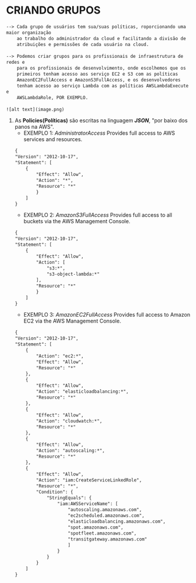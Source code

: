 # CRIANDO GRUPOS

    --> Cada grupo de usuários tem sua/suas políticas, roporcionando uma maior organização 
        ao trabalho do administrador da cloud e facilitando a divisão de
        atribuições e permissões de cada usuário na cloud.

    --> Podemos criar grupos para os profissionais de infraestrutura de redes e 
        para os profissionais de desenvolvimento, onde escolhemos que os
        primeiros tenham acesso aos serviço EC2 e S3 com as políticas
        AmazonEC2FullAccess e AmazonS3FullAccess, e os desenvolvedores
        tenham acesso ao serviço Lambda com as políticas AWSLambdaExecute e 
        AWSLambdaRole, POR EXEMPLO.

    ![alt text](image.png)

1. As **Policies(Políticas)** são escritas na linguagem ***JSON***, "por baixo dos panos na AWS".
    - EXEMPLO 1: *AdministratorAccess*
                Provides full access to AWS services and resources.
    ```
    {
    "Version": "2012-10-17",
    "Statement": [
        {
            "Effect": "Allow",
            "Action": "*",
            "Resource": "*"
            }
        ]
    }
    ```
    - EXEMPLO 2: *AmazonS3FullAccess*
                  Provides full access to all buckets via the AWS Management Console.
    ```
    {
    "Version": "2012-10-17",
    "Statement": [
        {
            "Effect": "Allow",
            "Action": [
                "s3:*",
                "s3-object-lambda:*"
            ],
            "Resource": "*"
            }
        ]
    }
    ```
    - EXEMPLO 3: *AmazonEC2FullAccess*
                Provides full access to Amazon EC2 via the AWS Management Console.
    ```
    {
    "Version": "2012-10-17",
    "Statement": [
        {
            "Action": "ec2:*",
            "Effect": "Allow",
            "Resource": "*"
        },
        {
            "Effect": "Allow",
            "Action": "elasticloadbalancing:*",
            "Resource": "*"
        },
        {
            "Effect": "Allow",
            "Action": "cloudwatch:*",
            "Resource": "*"
        },
        {
            "Effect": "Allow",
            "Action": "autoscaling:*",
            "Resource": "*"
        },
        {
            "Effect": "Allow",
            "Action": "iam:CreateServiceLinkedRole",
            "Resource": "*",
            "Condition": {
                "StringEquals": {
                    "iam:AWSServiceName": [
                        "autoscaling.amazonaws.com",
                        "ec2scheduled.amazonaws.com",
                        "elasticloadbalancing.amazonaws.com",
                        "spot.amazonaws.com",
                        "spotfleet.amazonaws.com",
                        "transitgateway.amazonaws.com"
                        ]
                    }
                }
            }
        ]
    }
    ```
